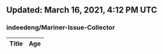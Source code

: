 ## Updated: March 16, 2021, 4:12 PM UTC


### indeedeng/Mariner-Issue-Collector
|**Title**|**Age**|
|:----|:----|